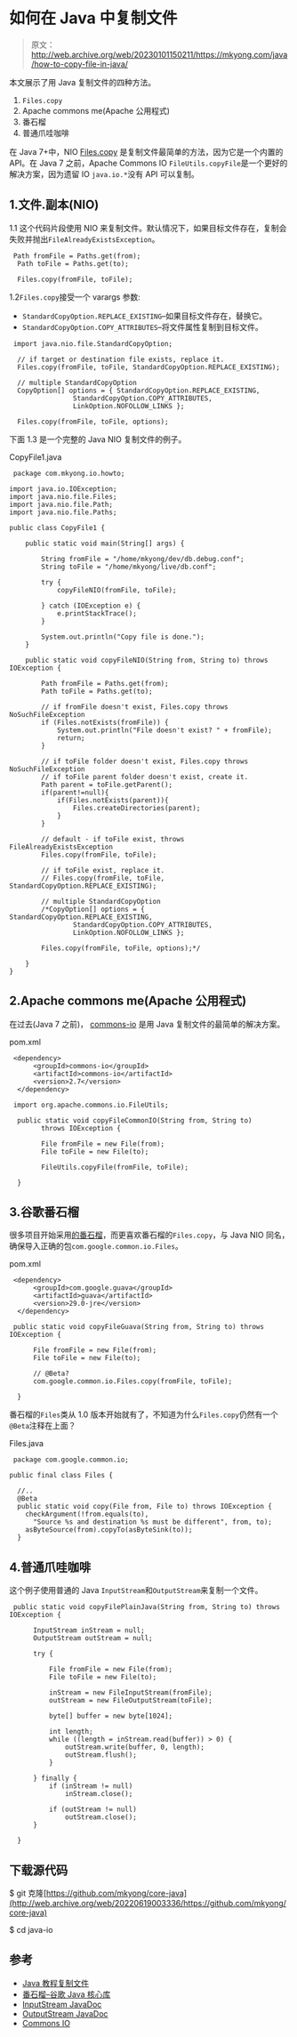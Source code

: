 # 如何在 Java 中复制文件

> 原文：<http://web.archive.org/web/20230101150211/https://mkyong.com/java/how-to-copy-file-in-java/>

本文展示了用 Java 复制文件的四种方法。

1.  `Files.copy`
2.  Apache commons me(Apache 公用程式)
3.  番石榴
4.  普通爪哇咖啡

在 Java 7+中，NIO [Files.copy](http://web.archive.org/web/20220619003336/https://docs.oracle.com/en/java/javase/11/docs/api/java.base/java/nio/file/Files.html#copy(java.nio.file.Path,java.io.OutputStream)) 是复制文件最简单的方法，因为它是一个内置的 API。在 Java 7 之前，Apache Commons IO `FileUtils.copyFile`是一个更好的解决方案，因为遗留 IO `java.io.*`没有 API 可以复制。

## 1.文件.副本(NIO)

1.1 这个代码片段使用 NIO 来复制文件。默认情况下，如果目标文件存在，复制会失败并抛出`FileAlreadyExistsException`。

```
 Path fromFile = Paths.get(from);
  Path toFile = Paths.get(to);

  Files.copy(fromFile, toFile); 
```

1.2`Files.copy`接受一个 varargs 参数:

*   `StandardCopyOption.REPLACE_EXISTING`–如果目标文件存在，替换它。
*   `StandardCopyOption.COPY_ATTRIBUTES`–将文件属性复制到目标文件。

```
 import java.nio.file.StandardCopyOption;

  // if target or destination file exists, replace it.
  Files.copy(fromFile, toFile, StandardCopyOption.REPLACE_EXISTING);

  // multiple StandardCopyOption
  CopyOption[] options = { StandardCopyOption.REPLACE_EXISTING,
                StandardCopyOption.COPY_ATTRIBUTES,
                LinkOption.NOFOLLOW_LINKS };

  Files.copy(fromFile, toFile, options); 
```

下面 1.3 是一个完整的 Java NIO 复制文件的例子。

CopyFile1.java

```
 package com.mkyong.io.howto;

import java.io.IOException;
import java.nio.file.Files;
import java.nio.file.Path;
import java.nio.file.Paths;

public class CopyFile1 {

    public static void main(String[] args) {

        String fromFile = "/home/mkyong/dev/db.debug.conf";
        String toFile = "/home/mkyong/live/db.conf";

        try {
            copyFileNIO(fromFile, toFile);

        } catch (IOException e) {
            e.printStackTrace();
        }

        System.out.println("Copy file is done.");
    }

    public static void copyFileNIO(String from, String to) throws IOException {

        Path fromFile = Paths.get(from);
        Path toFile = Paths.get(to);

        // if fromFile doesn't exist, Files.copy throws NoSuchFileException
        if (Files.notExists(fromFile)) {
            System.out.println("File doesn't exist? " + fromFile);
            return;
        }

        // if toFile folder doesn't exist, Files.copy throws NoSuchFileException
        // if toFile parent folder doesn't exist, create it.
        Path parent = toFile.getParent();
        if(parent!=null){
            if(Files.notExists(parent)){
                Files.createDirectories(parent);
            }
        }

        // default - if toFile exist, throws FileAlreadyExistsException
        Files.copy(fromFile, toFile);

        // if toFile exist, replace it.
        // Files.copy(fromFile, toFile, StandardCopyOption.REPLACE_EXISTING);

        // multiple StandardCopyOption
        /*CopyOption[] options = { StandardCopyOption.REPLACE_EXISTING,
                StandardCopyOption.COPY_ATTRIBUTES,
                LinkOption.NOFOLLOW_LINKS };

        Files.copy(fromFile, toFile, options);*/

    }
} 
```

## 2.Apache commons me(Apache 公用程式)

在过去(Java 7 之前)， [commons-io](http://web.archive.org/web/20220619003336/https://commons.apache.org/proper/commons-io/) 是用 Java 复制文件的最简单的解决方案。

pom.xml

```
 <dependency>
      <groupId>commons-io</groupId>
      <artifactId>commons-io</artifactId>
      <version>2.7</version>
  </dependency> 
```

```
 import org.apache.commons.io.FileUtils;

  public static void copyFileCommonIO(String from, String to)
        throws IOException {

        File fromFile = new File(from);
        File toFile = new File(to);

        FileUtils.copyFile(fromFile, toFile);

  } 
```

## 3.谷歌番石榴

很多项目开始采用[的番石榴](http://web.archive.org/web/20220619003336/https://github.com/google/guava)，而更喜欢番石榴的`Files.copy`，与 Java NIO 同名，确保导入正确的包`com.google.common.io.Files`。

pom.xml

```
 <dependency>
      <groupId>com.google.guava</groupId>
      <artifactId>guava</artifactId>
      <version>29.0-jre</version>
  </dependency> 
```

```
 public static void copyFileGuava(String from, String to) throws IOException {

      File fromFile = new File(from);
      File toFile = new File(to);

      // @Beta?
      com.google.common.io.Files.copy(fromFile, toFile);

  } 
```

番石榴的`Files`类从 1.0 版本开始就有了，不知道为什么`Files.copy`仍然有一个`@Beta`注释在上面？

Files.java

```
 package com.google.common.io;

public final class Files {

  //..
  @Beta
  public static void copy(File from, File to) throws IOException {
    checkArgument(!from.equals(to),
      "Source %s and destination %s must be different", from, to);
    asByteSource(from).copyTo(asByteSink(to));
  } 
```

## 4.普通爪哇咖啡

这个例子使用普通的 Java `InputStream`和`OutputStream`来复制一个文件。

```
 public static void copyFilePlainJava(String from, String to) throws IOException {

      InputStream inStream = null;
      OutputStream outStream = null;

      try {

          File fromFile = new File(from);
          File toFile = new File(to);

          inStream = new FileInputStream(fromFile);
          outStream = new FileOutputStream(toFile);

          byte[] buffer = new byte[1024];

          int length;
          while ((length = inStream.read(buffer)) > 0) {
              outStream.write(buffer, 0, length);
              outStream.flush();
          }

      } finally {
          if (inStream != null)
              inStream.close();

          if (outStream != null)
              outStream.close();
      }

  } 
```

## 下载源代码

$ git 克隆[https://github.com/mkyong/core-java](http://web.archive.org/web/20220619003336/https://github.com/mkyong/core-java)

$ cd java-io

## 参考

*   [Java 教程复制文件](http://web.archive.org/web/20220619003336/https://docs.oracle.com/javase/tutorial/essential/io/copy.html)
*   [番石榴–谷歌 Java 核心库](http://web.archive.org/web/20220619003336/https://github.com/google/guava)
*   [InputStream JavaDoc](http://web.archive.org/web/20220619003336/https://docs.oracle.com/en/java/javase/11/docs/api/java.base/java/io/InputStream.html)
*   [OutputStream JavaDoc](http://web.archive.org/web/20220619003336/https://docs.oracle.com/en/java/javase/11/docs/api/java.base/java/io/OutputStream.html)
*   [Commons IO](http://web.archive.org/web/20220619003336/https://commons.apache.org/proper/commons-io/)

<input type="hidden" id="mkyong-current-postId" value="5467">
